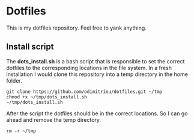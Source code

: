 # Dotfiles
This is my dotfiles repository. Feel free to yank anything.
## Install script
The **dots_install.sh** is a bash script that is responsible to set the correct dotfiles to the 
corresponding locations in the file system.
In a fresh installation I would clone this repository into a temp directory in the home folder.
```
git clone https://github.com/odimitriou/dotfiles.git ~/tmp 
chmod +x ~/tmp/dots_install.sh
~/tmp/dots_install.sh
```
After the script the dotfiles should be in the correct locations. So I can go ahead and remove the temp directory.

``rm -r ~/tmp``

